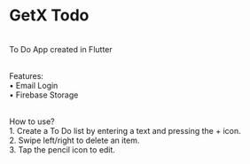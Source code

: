 <h1>GetX Todo</h1>

</br>To Do App created in Flutter

</br>Features:
</br>• Email Login
</br>• Firebase Storage

</br>How to use?
</br>1. Create a To Do list by entering a text and pressing the + icon.
</br>2. Swipe left/right to delete an item.
</br>3. Tap the pencil icon to edit.
